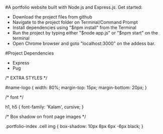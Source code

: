 #A portfolio website built with Node.js and Express.js.
Get started:
- Download the project files from github
- Navigate to the project folder on Terminal/Command Prompt
- Install dependencies using "$npm install" from the Terminal
- Run the project by typing either "$node app.js" or "$npm start" on the terminal
- Open Chrome browser and goto "localhost:3000" on the addess bar.

#Project Dependencies 
- Express
- Pug


/* EXTRA STYLES */

#name-logo {
    width: 80%;
    margin-top: 15px;
    margin-bottom: 20px;
}


/* font */

h1,
h5 {
    font-family: 'Kalam', cursive;
}


/* Box shadow on front page images */

.portfolio-index .cell img {
    box-shadow: 10px 8px 6px -6px black;
}